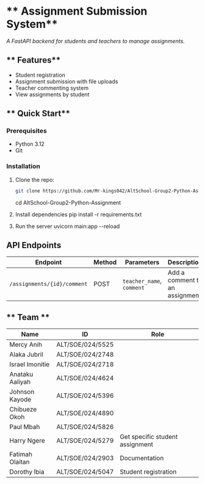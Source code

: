 # ** Assignment Submission System**

_A FastAPI backend for students and teachers to manage assignments._

## ** Features**

- Student registration
- Assignment submission with file uploads
- Teacher commenting system
- View assignments by student

## ** Quick Start**

### Prerequisites

- Python 3.12
- Git

### Installation

1. Clone the repo:

   ```bash
   git clone https://github.com/Mr-kings042/AltSchool-Group2-Python-Assignment.git
   ```

   cd AltSchool-Group2-Python-Assignment

2. Install dependencies
   pip install -r requirements.txt

3. Run the server
   uvicorn main:app --reload

## API Endpoints

| Endpoint                    | Method | Parameters                | Description                    |
| --------------------------- | ------ | ------------------------- | ------------------------------ |
| `/assignments/{id}/comment` | POST   | `teacher_name`, `comment` | Add a comment to an assignment |

## ** Team **

| Name            | ID               | Role                             |
| --------------- | ---------------- | --------------------             |
| Mercy Anih      | ALT/SOE/024/5525 |                                  |
| Alaka Jubril    | ALT/SOE/024/2748 |                                  |
| Israel Imonitie | ALT/SOE/024/2718 |                                  |
| Anataku Aaliyah | ALT/SOE/024/4624 |                                  |
| Johnson Kayode  | ALT/SOE/024/5396 |                                  |
| Chibueze Okoh   | ALT/SOE/024/4890 |                                  |
| Paul Mbah       | ALT/SOE/024/5826 |                                  |
| Harry Ngere     | ALT/SOE/024/5279 |  Get specific student assignment |                    |
| Fatimah Olaitan | ALT/SOE/024/2903 | Documentation                    |
| Dorothy Ibia    | ALT/SOE/024/5047 | Student registration             |

